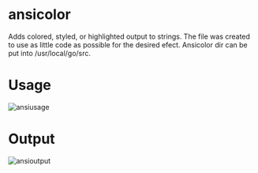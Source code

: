 # ansicolor
Adds colored, styled, or highlighted output to strings.
The file was created to use as little code as possible for the desired efect.
Ansicolor dir can be put into /usr/local/go/src.

# Usage
![ansiusage](https://github.com/user-attachments/assets/c10ea29c-d012-45b1-ab8e-073fb5dd12ce)

# Output
![ansioutput](https://github.com/user-attachments/assets/ecf66544-c7a7-47d7-a171-f4e862d1dea8)
